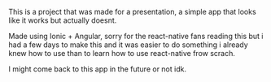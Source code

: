   This is a project that was made for a presentation, a simple app that looks like it works but actually doesnt.

  Made using Ionic + Angular, sorry for the react-native fans reading this but i had a few days to make this and it was easier
 to do something i already knew how to use than to learn how to use react-native frow scrach.
 
 I might come back to this app in the future or not idk.

